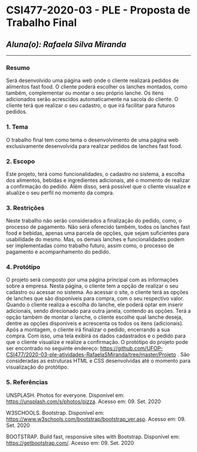 # **CSI477-2020-03 - PLE - Proposta de Trabalho Final**
## *Aluna(o): Rafaela Silva Miranda*

--------------

<!-- Descrever um resumo sobre o trabalho. -->

### Resumo

  Será desenvolvido uma página web onde o cliente realizará pedidos de alimentos fast food. O cliente poderá escolher os lanches montados, como também, complementar ou montar o seu próprio lanche. Os itens adicionados serão acrescidos automaticamente na sacola do cliente. O cliente terá que realizar o seu cadastro, o que irá facilitar para futuros pedidos.

<!-- Apresentar o tema. -->
### 1. Tema

  O trabalho final tem como tema o desenvolvimento de uma página web exclusivamente desenvolvida para realizar pedidos de lanches fast food.


<!-- Descrever e limitar o escopo da aplicação. -->
### 2. Escopo

 Este projeto, terá como funcionalidades, o cadastro no sistema, a escolha dos alimentos, bebidas e ingredientes adicionais, até o momento de realizar a confirmação do pedido. Além disso, será possível que o cliente visualize e atualize o seu perfil no momento da compra.


<!-- Apresentar restrições de funcionalidades e de escopo. -->
### 3. Restrições

  Neste trabalho não serão considerados a finalização do pedido, como, o processo de pagamento. Não será oferecido também, todos os lanches fast food e bebidas, apenas uma parcela de opções, que sejam suficientes para usabilidade do mesmo. Mas, os demais lanches e funcionalidades podem ser implementadas como trabalho futuro, assim como, o processo de pagamento e acompanhamento do pedido. 


<!-- Construir alguns protótipos para a aplicação, disponibilizá-los no Github e descrever o que foi considerado. //-->
### 4. Protótipo

O projeto será composto por uma página principal com as informações sobre a empresa. Nesta página,  o cliente tem a opção de realizar o seu cadastro ou acessar no sistema. 
Ao acessar o site, o cliente terá as opções de lanches que são disponíveis para compra, com o seu respectivo valor. Quando o cliente realiza a escolha do lanche, ele poderá optar em inserir adicionais, sendo direcionado para outra janela, contendo as opções.
Terá a opção também de montar o lanche, o cliente escolhe qual lanche deseja, dentre as opções disponíveis e acrescenta os todos os itens (adicionais).
Após a montagem, o cliente irá finalizar o pedido, encerrando a sua compra. Com isso, uma tela exibirá os dados cadastrados e o pedido para que o cliente visualize e realize a confirmação.
O protótipo do projeto pode ser encontrado no seguinte endereço: https://github.com/UFOP-CSI477/2020-03-ple-atividades-RafaelaSMiranda/tree/master/Projeto . São consideradas as estruturas HTML e CSS desenvolvidas até o momento para visualização do protótipo.


### 5. Referências

 UNSPLASH. Photos for everyone. Disponível em: <https://unsplash.com/s/photos/pizza>. Acesso em: 09. Set. 2020
 
W3SCHOOLS. Bootstrap. Disponível em: <https://www.w3schools.com/bootstrap/bootstrap_ver.asp>. Acesso em: 09. Set. 2020
 
BOOTSTRAP. Build fast, responsive sites with Bootstrap. Disponível em: <https://getbootstrap.com/>. Acesso em: 09. Set. 2020

